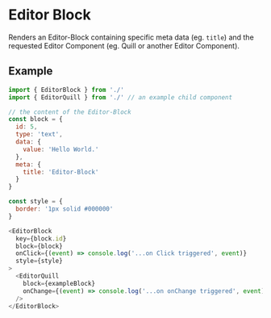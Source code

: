 # Editor Block

Renders an Editor-Block containing specific meta data (eg. `title`) and the
requested Editor Component (eg. Quill or another Editor Component).

## Example

```js
import { EditorBlock } from './'
import { EditorQuill } from './' // an example child component

// the content of the Editor-Block
const block = {
  id: 5,
  type: 'text',
  data: {
    value: 'Hello World.'
  },
  meta: {
    title: 'Editor-Block'
  }
}

const style = {
  border: '1px solid #000000'
}

<EditorBlock
  key={block.id}
  block={block}
  onClick={(event) => console.log('...on Click triggered', event)}
  style={style}
>
  <EditorQuill
    block={exampleBlock}
    onChange={(event) => console.log('...on onChange triggered', event)} // change contains the updated component data
  />
</EditorBlock>

```
